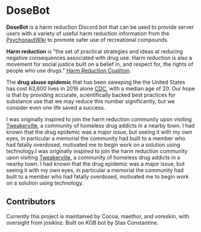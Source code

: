 # DoseBot

**DoseBot** is a harm reduction Discord bot that can be used to provide server users with a variety of useful harm reduction information from the [PsychonautWiki](https://www.psychonautwiki.org) to promote safer use of recreational compounds.

**Harm reduction** is "the set of practical strategies and ideas at reducing negative consequences associated with drug use. Harm reduction is also a movement for social justice built on a belief in, and respect for, the rights of people who use drugs." [Harm Reduction Coalition](http://harmreduction.org/about-us/principles-of-harm-reduction/).

The **drug abuse epidemic** that has been sweeping the the United States has cost 63,600 lives in 2016 alone [CDC](https://www.cdc.gov/nchs/products/databriefs/db294.htm), with a median age of 20. Our hope is that by providing accurate, scientifically backed best practices for substance use that we may reduce this number significantly, but we consider even one life saved a success.

I was originally inspired to join the harm reduction community upon visiting [Tweakerville](http://mynorthwest.com/710853/live-stream-of-tweakerville-setup-in-everett/?), a community of homeless drug addicts in a nearby town. I had known that the drug epidemic was a major issue, but seeing it with my own eyes, in particular a memorial the community had built to a member who had fatally overdosed, motivated me to begin work on a solution using technology.I was originally inspired to join the harm reduction community upon visiting [Tweakerville](http://mynorthwest.com/710853/live-stream-of-tweakerville-setup-in-everett/), a community of homeless drug addicts in a nearby town. I had known that the drug epidemic was a major issue, but seeing it with my own eyes, in particular a memorial the community had built to a member who had fatally overdosed, motivated me to begin work on a solution using technology.

## Contributors

Currently this project is maintained by Cocoa, maethor, and voreskin, with oversight from josikinz. Built on KGB bot by Stas Constantine.